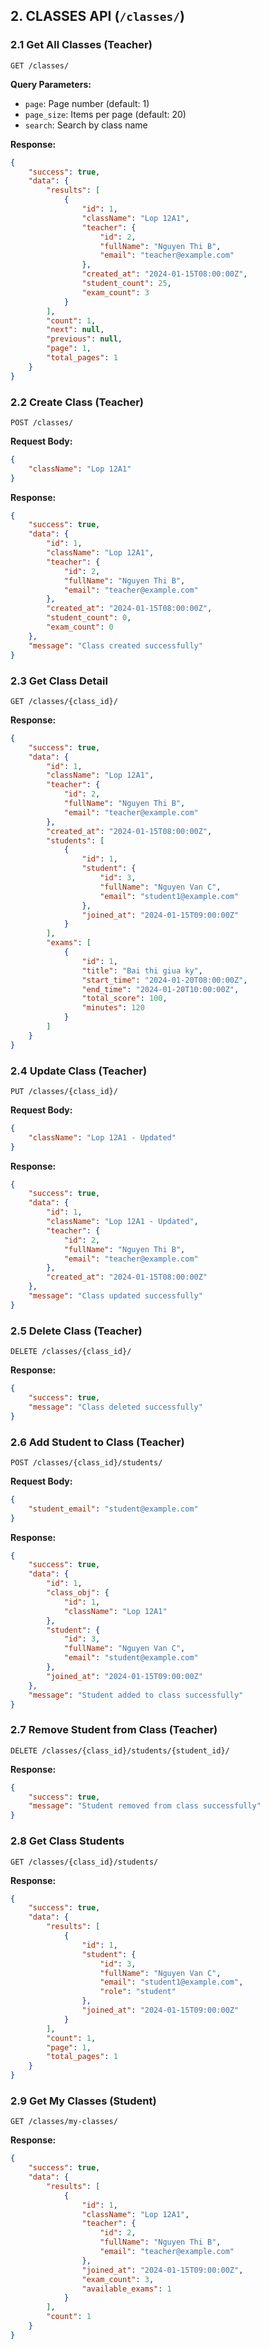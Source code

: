 ## 2. CLASSES API (`/classes/`)

### 2.1 Get All Classes (Teacher)
```
GET /classes/
```
**Query Parameters:**
- `page`: Page number (default: 1)
- `page_size`: Items per page (default: 20)
- `search`: Search by class name

**Response:**
```json
{
    "success": true,
    "data": {
        "results": [
            {
                "id": 1,
                "className": "Lop 12A1",
                "teacher": {
                    "id": 2,
                    "fullName": "Nguyen Thi B",
                    "email": "teacher@example.com"
                },
                "created_at": "2024-01-15T08:00:00Z",
                "student_count": 25,
                "exam_count": 3
            }
        ],
        "count": 1,
        "next": null,
        "previous": null,
        "page": 1,
        "total_pages": 1
    }
}
```

### 2.2 Create Class (Teacher)
```
POST /classes/
```
**Request Body:**
```json
{
    "className": "Lop 12A1"
}
```
**Response:**
```json
{
    "success": true,
    "data": {
        "id": 1,
        "className": "Lop 12A1",
        "teacher": {
            "id": 2,
            "fullName": "Nguyen Thi B",
            "email": "teacher@example.com"
        },
        "created_at": "2024-01-15T08:00:00Z",
        "student_count": 0,
        "exam_count": 0
    },
    "message": "Class created successfully"
}
```

### 2.3 Get Class Detail
```
GET /classes/{class_id}/
```
**Response:**
```json
{
    "success": true,
    "data": {
        "id": 1,
        "className": "Lop 12A1",
        "teacher": {
            "id": 2,
            "fullName": "Nguyen Thi B",
            "email": "teacher@example.com"
        },
        "created_at": "2024-01-15T08:00:00Z",
        "students": [
            {
                "id": 1,
                "student": {
                    "id": 3,
                    "fullName": "Nguyen Van C",
                    "email": "student1@example.com"
                },
                "joined_at": "2024-01-15T09:00:00Z"
            }
        ],
        "exams": [
            {
                "id": 1,
                "title": "Bai thi giua ky",
                "start_time": "2024-01-20T08:00:00Z",
                "end_time": "2024-01-20T10:00:00Z",
                "total_score": 100,
                "minutes": 120
            }
        ]
    }
}
```

### 2.4 Update Class (Teacher)
```
PUT /classes/{class_id}/
```
**Request Body:**
```json
{
    "className": "Lop 12A1 - Updated"
}
```
**Response:**
```json
{
    "success": true,
    "data": {
        "id": 1,
        "className": "Lop 12A1 - Updated",
        "teacher": {
            "id": 2,
            "fullName": "Nguyen Thi B",
            "email": "teacher@example.com"
        },
        "created_at": "2024-01-15T08:00:00Z"
    },
    "message": "Class updated successfully"
}
```

### 2.5 Delete Class (Teacher)
```
DELETE /classes/{class_id}/
```
**Response:**
```json
{
    "success": true,
    "message": "Class deleted successfully"
}
```

### 2.6 Add Student to Class (Teacher)
```
POST /classes/{class_id}/students/
```
**Request Body:**
```json
{
    "student_email": "student@example.com"
}
```
**Response:**
```json
{
    "success": true,
    "data": {
        "id": 1,
        "class_obj": {
            "id": 1,
            "className": "Lop 12A1"
        },
        "student": {
            "id": 3,
            "fullName": "Nguyen Van C",
            "email": "student@example.com"
        },
        "joined_at": "2024-01-15T09:00:00Z"
    },
    "message": "Student added to class successfully"
}
```

### 2.7 Remove Student from Class (Teacher)
```
DELETE /classes/{class_id}/students/{student_id}/
```
**Response:**
```json
{
    "success": true,
    "message": "Student removed from class successfully"
}
```

### 2.8 Get Class Students
```
GET /classes/{class_id}/students/
```
**Response:**
```json
{
    "success": true,
    "data": {
        "results": [
            {
                "id": 1,
                "student": {
                    "id": 3,
                    "fullName": "Nguyen Van C",
                    "email": "student1@example.com",
                    "role": "student"
                },
                "joined_at": "2024-01-15T09:00:00Z"
            }
        ],
        "count": 1,
        "page": 1,
        "total_pages": 1
    }
}
```

### 2.9 Get My Classes (Student)
```
GET /classes/my-classes/
```
**Response:**
```json
{
    "success": true,
    "data": {
        "results": [
            {
                "id": 1,
                "className": "Lop 12A1",
                "teacher": {
                    "id": 2,
                    "fullName": "Nguyen Thi B",
                    "email": "teacher@example.com"
                },
                "joined_at": "2024-01-15T09:00:00Z",
                "exam_count": 3,
                "available_exams": 1
            }
        ],
        "count": 1
    }
}
```
